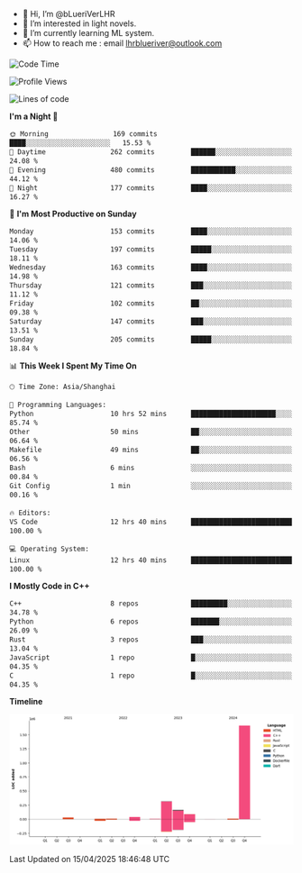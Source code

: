 - 👋 Hi, I’m @bLueriVerLHR
- 👀 I’m interested in light novels.
- 🌱 I’m currently learning ML system.
- 📫 How to reach me : email lhrblueriver@outlook.com

<!--START_SECTION:waka-->
![Code Time](http://img.shields.io/badge/Code%20Time-335%20hrs%2033%20mins-blue)

![Profile Views](http://img.shields.io/badge/Profile%20Views-0-blue)

![Lines of code](https://img.shields.io/badge/From%20Hello%20World%20I%27ve%20Written-2.3%20million%20lines%20of%20code-blue)

**I'm a Night 🦉** 

```text
🌞 Morning                169 commits         ████░░░░░░░░░░░░░░░░░░░░░   15.53 % 
🌆 Daytime                262 commits         ██████░░░░░░░░░░░░░░░░░░░   24.08 % 
🌃 Evening                480 commits         ███████████░░░░░░░░░░░░░░   44.12 % 
🌙 Night                  177 commits         ████░░░░░░░░░░░░░░░░░░░░░   16.27 % 
```
📅 **I'm Most Productive on Sunday** 

```text
Monday                   153 commits         ████░░░░░░░░░░░░░░░░░░░░░   14.06 % 
Tuesday                  197 commits         █████░░░░░░░░░░░░░░░░░░░░   18.11 % 
Wednesday                163 commits         ████░░░░░░░░░░░░░░░░░░░░░   14.98 % 
Thursday                 121 commits         ███░░░░░░░░░░░░░░░░░░░░░░   11.12 % 
Friday                   102 commits         ██░░░░░░░░░░░░░░░░░░░░░░░   09.38 % 
Saturday                 147 commits         ███░░░░░░░░░░░░░░░░░░░░░░   13.51 % 
Sunday                   205 commits         █████░░░░░░░░░░░░░░░░░░░░   18.84 % 
```


📊 **This Week I Spent My Time On** 

```text
🕑︎ Time Zone: Asia/Shanghai

💬 Programming Languages: 
Python                   10 hrs 52 mins      █████████████████████░░░░   85.74 % 
Other                    50 mins             ██░░░░░░░░░░░░░░░░░░░░░░░   06.64 % 
Makefile                 49 mins             ██░░░░░░░░░░░░░░░░░░░░░░░   06.56 % 
Bash                     6 mins              ░░░░░░░░░░░░░░░░░░░░░░░░░   00.84 % 
Git Config               1 min               ░░░░░░░░░░░░░░░░░░░░░░░░░   00.16 % 

🔥 Editors: 
VS Code                  12 hrs 40 mins      █████████████████████████   100.00 % 

💻 Operating System: 
Linux                    12 hrs 40 mins      █████████████████████████   100.00 % 
```

**I Mostly Code in C++** 

```text
C++                      8 repos             █████████░░░░░░░░░░░░░░░░   34.78 % 
Python                   6 repos             ███████░░░░░░░░░░░░░░░░░░   26.09 % 
Rust                     3 repos             ███░░░░░░░░░░░░░░░░░░░░░░   13.04 % 
JavaScript               1 repo              █░░░░░░░░░░░░░░░░░░░░░░░░   04.35 % 
C                        1 repo              █░░░░░░░░░░░░░░░░░░░░░░░░   04.35 % 
```



**Timeline**

![Lines of Code chart](https://raw.githubusercontent.com/bLueriVerLHR/bLueriVerLHR/main/assets/bar_graph.png)


 Last Updated on 15/04/2025 18:46:48 UTC
<!--END_SECTION:waka-->
